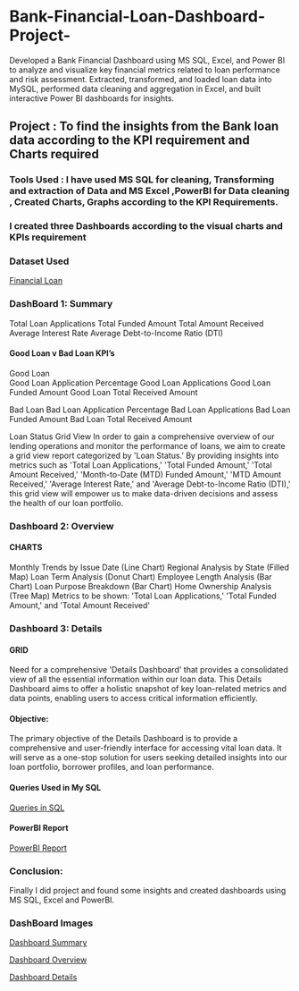 # Bank-Financial-Loan-Dashboard-Project-
Developed a Bank Financial Dashboard using MS SQL, Excel, and Power BI to analyze and visualize key financial metrics related to loan performance and risk assessment. Extracted, transformed, and loaded loan data into MySQL, performed data cleaning and aggregation in Excel, and built interactive Power BI dashboards for insights.

## Project : To find the insights from the Bank loan data according to the KPI requirement and Charts required 
### Tools Used : I have used MS SQL for cleaning, Transforming and extraction of Data and MS Excel ,PowerBI for Data cleaning , Created Charts, Graphs according to the KPI Requirements.
### I created three Dashboards according to the visual charts  and KPIs requirement

### Dataset Used
<a href= "https://github.com/mahi12198/Bank-Financial-Loan-Dashboard-Project-/blob/main/Bank%20Project%20dataset.csv"> Financial Loan </a>


### DashBoard 1: Summary 
Total Loan Applications
Total Funded Amount
Total Amount Received
Average Interest Rate
Average Debt-to-Income Ratio (DTI)

#### Good Loan v Bad Loan KPI’s

Good Loan                                                          
Good Loan Application Percentage
Good Loan Applications
Good Loan Funded Amount
Good Loan Total Received Amount

Bad Loan
Bad Loan Application Percentage
Bad Loan Applications
Bad Loan Funded Amount
Bad Loan Total Received Amount

Loan Status Grid View
In order to gain a comprehensive overview of our lending operations and monitor the performance of loans, we aim to create a grid view report categorized by 'Loan Status.’ By providing insights into metrics such as 'Total Loan Applications,' 'Total Funded Amount,' 'Total Amount Received,' 'Month-to-Date (MTD) Funded Amount,' 'MTD Amount Received,' 'Average Interest Rate,' and 'Average Debt-to-Income Ratio (DTI),' this grid view will empower us to make data-driven decisions and assess the health of our loan portfolio.

### Dashboard 2: Overview

#### CHARTS
Monthly Trends by Issue Date (Line Chart)
Regional Analysis by State (Filled Map)
Loan Term Analysis (Donut Chart)
Employee Length Analysis (Bar Chart)
Loan Purpose Breakdown (Bar Chart)
Home Ownership Analysis (Tree Map)
Metrics to be shown: 'Total Loan Applications,' 'Total Funded Amount,' and 'Total Amount Received'

### Dashboard 3: Details 

####  GRID
Need for a comprehensive 'Details Dashboard' that provides a consolidated view of all the essential information within our loan data. This Details Dashboard aims to offer a holistic snapshot of key loan-related metrics and data points, enabling users to access critical information efficiently.
#### Objective:
The primary objective of the Details Dashboard is to provide a comprehensive and user-friendly interface for accessing vital loan data. It will serve as a one-stop solution for users seeking detailed insights into our loan portfolio, borrower profiles, and loan performance.

#### Queries Used in My SQL 
<a href= "https://github.com/mahi12198/Bank-Financial-Loan-Dashboard-Project-/blob/main/Bank%20Financial%20Loan%20Project%20Dashboard.docx"> Queries in SQL </a> 

#### PowerBI Report
<a href= "https://github.com/mahi12198/Bank-Financial-Loan-Dashboard-Project-/blob/main/Bank%20Financial%20Loan%20Dashboard%20Project.pbix"> PowerBI Report </a> 

### Conclusion:
Finally I did project and found some insights and created dashboards using MS SQL, Excel and PowerBI.

### DashBoard Images
<a href= "https://github.com/mahi12198/Bank-Financial-Loan-Dashboard-Project-/blob/main/Bank%20Financial%20Loan%20Summary%20Dashboard.png"> Dashboard Summary </a>

<a href= "https://github.com/mahi12198/Bank-Financial-Loan-Dashboard-Project-/blob/main/Bank%20Financial%20Loan%20Dashboard%20Overview.png"> Dashboard Overview </a>

<a href= "https://github.com/mahi12198/Bank-Financial-Loan-Dashboard-Project-/blob/main/Bank%20Financial%20Loan%20Dashboard%20Details%20.png"> Dashboard Details </a> 














